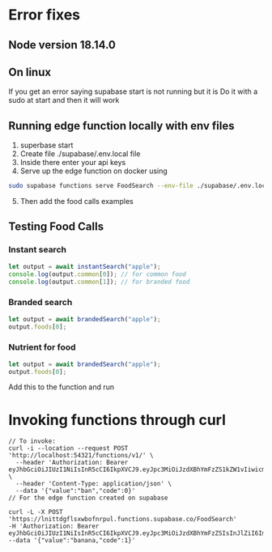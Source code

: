 # Error fixes

## Node version 18.14.0

## On linux

If you get an error saying supabase start is not running but it is
Do it with a sudo at start and then it will work

## Running edge function locally with env files

1. superbase start
2. Create file ./supabase/.env.local file
3. Inside there enter your api keys
4. Serve up the edge function on docker using

```bash
sudo supabase functions serve FoodSearch --env-file ./supabase/.env.local
```

5. Then add the food calls examples

## Testing Food Calls

### Instant search

```typescript
let output = await instantSearch("apple");
console.log(output.common[0]); // for common food
console.log(output.common[1]); // for branded food
```

### Branded search

```typescript
let output = await brandedSearch("apple");
output.foods[0];
```

### Nutrient for food

```typescript
let output = await brandedSearch("apple");
output.foods[0];
```

Add this to the function and run

# Invoking functions through curl

```shell
// To invoke:
curl -i --location --request POST 'http://localhost:54321/functions/v1/' \
  --header 'Authorization: Bearer eyJhbGciOiJIUzI1NiIsInR5cCI6IkpXVCJ9.eyJpc3MiOiJzdXBhYmFzZS1kZW1vIiwicm9sZSI6ImFub24iLCJleHAiOjE5ODM4MTI5OTZ9.CRXP1A7WOeoJeXxjNni43kdQwgnWNReilDMblYTn_I0' \
  --header 'Content-Type: application/json' \
  --data '{"value":"ban","code":0}'
// For the edge function created on supabase

curl -L -X POST 'https://lnittdgflsxwbofnrpul.functions.supabase.co/FoodSearch'
-H 'Authorization: Bearer eyJhbGciOiJIUzI1NiIsInR5cCI6IkpXVCJ9.eyJpc3MiOiJzdXBhYmFzZSIsInJlZiI6ImxuaXR0ZGdmbHN4d2JvZm5ycHVsIiwicm9sZSI6ImFub24iLCJpYXQiOjE2NzUwOTQ5NzMsImV4cCI6MTk5MDY3MDk3M30.3XFoAVUDDzaoDq7AqkZ3D1lGcnTsIOpzuPQ8fk0J6w0'
--data '{"value":"banana,"code":1}'
```
